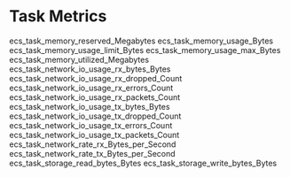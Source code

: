 # Task Metrics 

ecs_task_memory_reserved_Megabytes
ecs_task_memory_usage_Bytes
ecs_task_memory_usage_limit_Bytes
ecs_task_memory_usage_max_Bytes
ecs_task_memory_utilized_Megabytes
ecs_task_network_io_usage_rx_bytes_Bytes
ecs_task_network_io_usage_rx_dropped_Count
ecs_task_network_io_usage_rx_errors_Count
ecs_task_network_io_usage_rx_packets_Count
ecs_task_network_io_usage_tx_bytes_Bytes
ecs_task_network_io_usage_tx_dropped_Count
ecs_task_network_io_usage_tx_errors_Count
ecs_task_network_io_usage_tx_packets_Count
ecs_task_network_rate_rx_Bytes_per_Second
ecs_task_network_rate_tx_Bytes_per_Second
ecs_task_storage_read_bytes_Bytes
ecs_task_storage_write_bytes_Bytes

